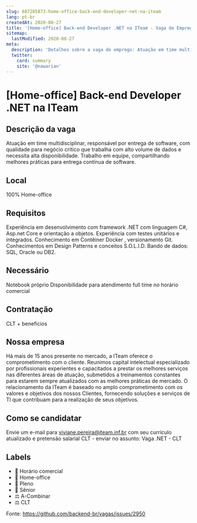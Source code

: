 ```yaml
---
slug: 687285873-home-office-back-end-developer-net-na-iteam
lang: pt-br
createdAt: 2020-08-27
title: '[Home-office] Back-end Developer .NET na ITeam - Vaga de Emprego'
sitemap:
  lastModified: 2020-08-27
meta:
  description: 'Detalhes sobre a vaga de emprego: Atuação em time multidisciplinar, responsável por entrega de software, com qualidade para negócio crítico que trabalha com alto volume de dados e necessita alta disponibilidade. Trabalho em equipe, compartilhando melhores práticas para entrega contínua de software.'
  twitter:
    card: summary
    site: '@nawarian'
---
```


# [Home-office] Back-end Developer .NET na ITeam

<!--
==================================================
POR FAVOR, SÓ POSTE SE A VAGA FOR PARA TRABALHAR COM REACT OU TECNOLOGIAS DO ECOSSISTEMA!

Exemplo: `[São Paulo] React Native Developer na NOME DA EMPRESA`
==================================================
-->

## Descrição da vaga

Atuação em time multidisciplinar, responsável por entrega de software, com qualidade para negócio crítico que trabalha com alto volume de dados e necessita alta disponibilidade.
Trabalho em equipe, compartilhando melhores práticas para entrega contínua de software.


## Local

100% Home-office


## Requisitos

Experiência em desenvolvimento com framework .NET com linguagem C#, Asp.net Core e orientação a objetos.
Experiência com testes unitários e integrados.
Conhecimento em Contêiner Docker , versionamento Git.
Conhecimentos em Design Patterns e conceitos S.O.L.I.D.
Bando de dados: SQL, Oracle ou DB2.

## Necessário 
Notebook próprio
Disponibilidade para atendimento full time no horário comercial


## Contratação

CLT + benefícios 


## Nossa empresa

Há mais de 15 anos presente no mercado, a ITeam oferece o comprometimento com o cliente.
Reunimos capital intelectual especializado por profissionais experientes e capacitados a prestar os melhores serviços nas diferentes áreas de atuação, submetidos a treinamentos constantes para estarem sempre atualizados com as melhores práticas de mercado. 
O relacionamento da ITeam é baseado no amplo comprometimento com os valores e objetivos dos nossos Clientes, fornecendo soluções e serviços de TI que contribuam para a realização de seus objetivos.

## Como se candidatar

Envie um e-mail para viviane.pereira@iteam.inf.br com seu currículo atualizado e pretensão salarial CLT - enviar no assunto: Vaga .NET - CLT

## Labels

- 🏢 Horário comercial
- 🏢 Home-office
- 👨 Pleno
- 👴 Sênior
- ⚖️ A-Combinar
- ⚖️ CLT



Fonte: https://github.com/backend-br/vagas/issues/2950
